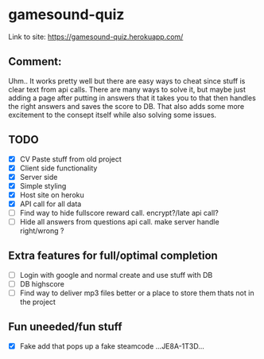 # gamesound-quiz
Link to site: https://gamesound-quiz.herokuapp.com/

## Comment:
Uhm.. It works pretty well but there are easy ways to cheat since stuff is clear text from api calls. There are many ways to solve it, but maybe just adding a page after putting in answers that it takes you to that then handles the right answers and saves the score to DB. That also adds some more excitement to the consept itself while also solving some issues.

## TODO

* [X] CV Paste stuff from old project
* [X] Client side functionality
* [X] Server side
* [X] Simple styling
* [X] Host site on heroku
* [X] API call for all data
* [ ] Find way to hide fullscore reward call. encrypt?/late api call?
* [ ] Hide all answers from questions api call. make server handle right/wrong ?

## Extra features for full/optimal completion
* [ ] Login with google and normal create and use stuff with DB
* [ ] DB highscore
* [ ] Find way to deliver mp3 files better or a place to store them thats not in the project

## Fun uneeded/fun stuff
* [X] Fake add that pops up a fake steamcode ...JE8A-1T3D...
